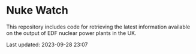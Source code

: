 # Nuke Watch

This repository includes code for retrieving the latest information available on the output of EDF nuclear power plants in the UK.

Last updated: 2023-09-28 23:07